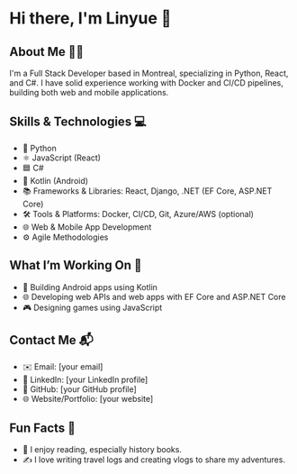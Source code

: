# Hi there, I'm Linyue 👋

## About Me 🧑‍💻
I'm a Full Stack Developer based in Montreal, specializing in Python, React, and C#. I have solid experience working with Docker and CI/CD pipelines, building both web and mobile applications.

## Skills & Technologies 💻
- 🐍 Python
- ⚛️ JavaScript (React)
- 🟦 C#
- 🤖 Kotlin (Android)
- 📚 Frameworks & Libraries: React, Django, .NET (EF Core, ASP.NET Core)
- 🛠️ Tools & Platforms: Docker, CI/CD, Git, Azure/AWS (optional)
- 🌐 Web & Mobile App Development
- ⚙️ Agile Methodologies

## What I’m Working On 🚀
- 📱 Building Android apps using Kotlin
- 🌐 Developing web APIs and web apps with EF Core and ASP.NET Core
- 🎮 Designing games using JavaScript

## Contact Me 📬
- ✉️ Email: [your email]
- 🔗 LinkedIn: [your LinkedIn profile]
- 🐙 GitHub: [your GitHub profile]
- 🌐 Website/Portfolio: [your website]

## Fun Facts 🎉
- 📖 I enjoy reading, especially history books.
- ✍️ I love writing travel logs and creating vlogs to share my adventures.
